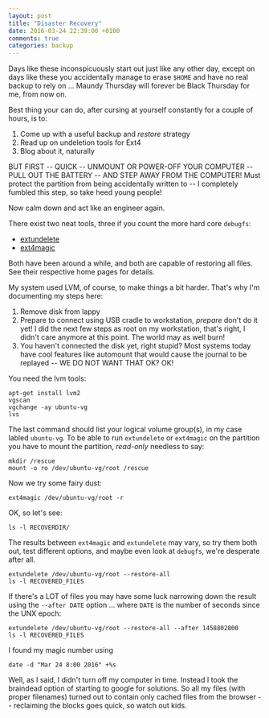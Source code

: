 ```yaml
---
layout: post
title: "Disaster Recovery"
date: 2016-03-24 22:39:00 +0100
comments: true
categories: backup
---
```


Days like these inconspicuously start out just like any other day,
except on days like these you accidentally manage to erase `$HOME` and
have no real backup to rely on ... Maundy Thursday will forever be Black
Thursday for me, from now on.

Best thing your can do, after cursing at yourself constantly for a
couple of hours, is to:

1. Come up with a useful backup and *restore* strategy
2. Read up on undeletion tools for Ext4
3. Blog about it, naturally

BUT FIRST -- QUICK -- UNMOUNT OR POWER-OFF YOUR COMPUTER -- PULL OUT THE
BATTERY -- AND STEP AWAY FROM THE COMPUTER!  Must protect the partition
from being accidentally written to -- I completely fumbled this step, so
take heed young people!

Now calm down and act like an engineer again.

There exist two neat tools, three if you count the more hard core
`debugfs`:

- [extundelete](http://extundelete.sourceforge.net/)
- [ext4magic](http://ext4magic.sourceforge.net/ext4magic_en.html)

Both have been around a while, and both are capable of restoring all
files.  See their respective home pages for details.

My system used LVM, of course, to make things a bit harder.  That's why
I'm documenting my steps here:

1. Remove disk from lappy
2. Prepare to connect using USB cradle to workstation, *prepare* don't
   do it yet!  I did the next few steps as root on my workstation,
   that's right, I didn't care anymore at this point.  The world may as
   well burn!
3. You haven't connected the disk yet, right stupid?  Most systems today
   have cool features like automount that would cause the journal to be
   replayed -- WE DO NOT WANT THAT OK? OK!

You need the lvm tools:

    apt-get install lvm2
    vgscan
    vgchange -ay ubuntu-vg
    lvs

The last command should list your logical volume group(s), in my case
labled `ubuntu-vg`.  To be able to run `extundelete` or `ext4magic` on
the partition you have to mount the partition, *read-only* needless to
say:

    mkdir /rescue
    mount -o ro /dev/ubuntu-vg/root /rescue

Now we try some fairy dust:

    ext4magic /dev/ubuntu-vg/root -r

OK, so let's see:

    ls -l RECOVERDIR/

The results between `ext4magic` and `extundelete` may vary, so try them
both out, test different options, and maybe even look at `debugfs`,
we're desperate after all.

    extundelete /dev/ubuntu-vg/root --restore-all
    ls -l RECOVERED_FILES

If there's a LOT of files you may have some luck narrowing down the
result using the `--after DATE` option ... where `DATE` is the number
of seconds since the UNX epoch:

    extundelete /dev/ubuntu-vg/root --restore-all --after 1458802800
    ls -l RECOVERED_FILES

I found my magic number using

    date -d "Mar 24 8:00 2016" +%s

Well, as I said, I didn't turn off my computer in time. Instead I took
the braindead option of starting to google for solutions.  So all my
files (with proper filenames) turned out to contain only cached files
from the browser -- reclaiming the blocks goes quick, so watch out kids.
